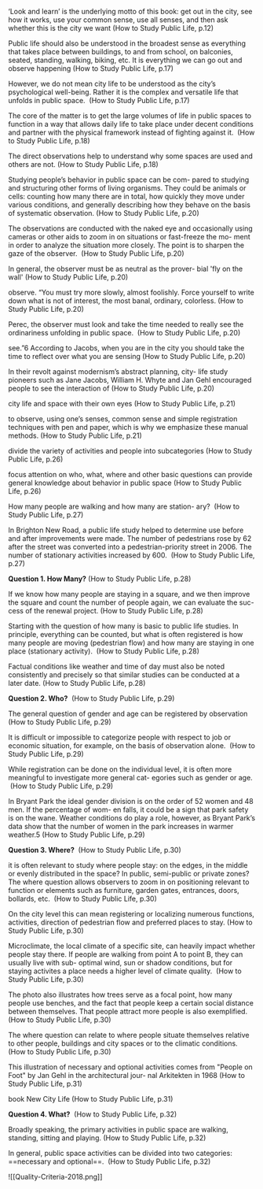 ‘Look and learn’ is the underlying motto of this book: get   out in the city, see how it works, use your common sense,   use all senses, and then ask whether this is the city we want (How to Study Public Life, p.12)

Public life should   also be understood in the broadest sense as everything   that takes place between buildings, to and from school,   on balconies, seated, standing, walking, biking, etc. It is everything we can go out and observe happening (How to Study Public Life, p.17)

However, we do not   mean city life to be understood as the city’s psychological   well-being. Rather it is the complex and versatile life that   unfolds in public space.  (How to Study Public Life, p.17)

The core of the matter is to get   the large volumes of life in public spaces to function in a   way that allows daily life to take place under decent conditions and partner with the physical framework instead of   fighting against it.    (How to Study Public Life, p.18)

The direct observations   help to understand why some spaces are used and others   are not. (How to Study Public Life, p.18)

Studying people’s behavior in public space can be com-  pared to studying and structuring other forms of living   organisms. They could be animals or cells: counting how   many there are in total, how quickly they move under various conditions, and generally describing how they behave   on the basis of systematic observation. (How to Study Public Life, p.20)

The observations are conducted with the naked eye and occasionally using cameras or   other aids to zoom in on situations or fast-freeze the mo-  ment in order to analyze the situation more closely. The   point is to sharpen the gaze of the observer.   (How to Study Public Life, p.20)

In general, the observer must be as neutral as the prover-  bial 'fly on the wall' (How to Study Public Life, p.20)

observe. “You must try more slowly,   almost foolishly. Force yourself to write down what is not   of interest, the most banal, ordinary, colorless. (How to Study Public Life, p.20)

Perec, the observer must look and take the time needed   to really see the ordinariness unfolding in public space.   (How to Study Public Life, p.20)

see.”6 According to Jacobs,   when you are in the city you should take the time to reflect   over what you are sensing (How to Study Public Life, p.20)

In their revolt against modernism’s abstract planning, city-  life study pioneers such as Jane Jacobs, William H. Whyte   and Jan Gehl encouraged people to see the interaction of (How to Study Public Life, p.20)

city life and space with their own eyes (How to Study Public Life, p.21)

to observe, using one’s   senses, common sense and simple registration techniques   with pen and paper, which is why we emphasize these   manual methods. (How to Study Public Life, p.21)

divide the variety of activities and people   into subcategories (How to Study Public Life, p.26)

focus attention on who, what, where and other basic   questions can provide general knowledge about behavior   in public space (How to Study Public Life, p.26)

How many people are walking and how many are station-  ary?  (How to Study Public Life, p.27)

In Brighton New Road, a public life study helped to   determine use before and after improvements were made.   The number of pedestrians rose by 62 after the street   was converted into a pedestrian-priority street in 2006. The   number of stationary activities increased by 600.   (How to Study Public Life, p.27)

**Question 1. How Many?** (How to Study Public Life, p.28)

If we know how many people   are staying in a square, and we then improve the square and   count the number of people again, we can evaluate the suc-  cess of the renewal project. (How to Study Public Life, p.28)

Starting with the question of how many is basic to public   life studies. In principle, everything can be counted, but   what is often registered is how many people are moving   (pedestrian flow) and how many are staying in one place   (stationary activity).    (How to Study Public Life, p.28)

Factual conditions like   weather and time of day must also be noted consistently   and precisely so that similar studies can be conducted at   a later date. (How to Study Public Life, p.28)

**Question 2. Who?**  (How to Study Public Life, p.29)

The general question of gender and age can be registered by observation (How to Study Public Life, p.29)

It is difficult or impossible to categorize people with   respect to job or economic situation, for example, on the   basis of observation alone.   (How to Study Public Life, p.29)

While registration can be done on the individual level, it   is often more meaningful to investigate more general cat-  egories such as gender or age.    (How to Study Public Life, p.29)

In Bryant Park the ideal gender division is on the order   of 52 women and 48 men. If the percentage of wom-  en falls, it could be a sign that park safety is on the wane.   Weather conditions do play a role, however, as Bryant Park’s   data show that the number of women in the park increases   in warmer weather.5 (How to Study Public Life, p.29)

**Question 3. Where?**   (How to Study Public Life, p.30)

it is often   relevant to study where people stay: on the edges, in   the middle or evenly distributed in the space? In public,   semi-public or private zones? The where question allows   observers to zoom in on positioning relevant to function or   elements such as furniture, garden gates, entrances, doors,   bollards, etc.   (How to Study Public Life, p.30)

On the   city level this can mean registering or localizing numerous   functions, activities, direction of pedestrian flow and   preferred places to stay. (How to Study Public Life, p.30)

Microclimate, the local climate of a specific site, can heavily   impact whether people stay there. If people are walking   from point A to point B, they can usually live with sub-  optimal wind, sun or shadow conditions, but for staying   activites a place needs a higher level of climate quality.    (How to Study Public Life, p.30)

 The   photo also illustrates how trees serve as a focal point, how   many people use benches, and the fact that people keep   a certain social distance between themselves. That people   attract more people is also exemplified. (How to Study Public Life, p.30)

The where question can relate to where people situate   themselves relative to other people, buildings and city   spaces or to the climatic conditions.  (How to Study Public Life, p.30)

This illustration of necessary and optional activities comes   from "People on Foot" by Jan Gehl in the architectural jour-  nal Arkitekten in 1968 (How to Study Public Life, p.31)

book New City Life (How to Study Public Life, p.31)

**Question 4. What?**   (How to Study Public Life, p.32)

Broadly speaking, the primary activities in public space   are walking, standing, sitting and playing. (How to Study Public Life, p.32)

In general, public space activities can be divided into two   categories: ==necessary and optional==.  (How to Study Public Life, p.32)

![[Quality-Criteria-2018.png]]
